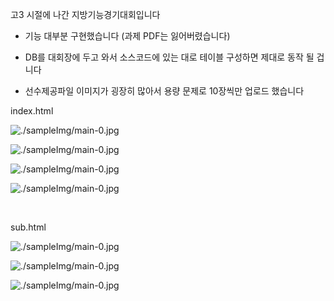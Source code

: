 고3 시절에 나간 지방기능경기대회입니다

- 기능 대부분 구현했습니다 (과제 PDF는 잃어버렸습니다)

- DB를 대회장에 두고 와서 소스코드에 있는 대로 테이블 구성하면 제대로 동작 될 겁니다

- 선수제공파일 이미지가 굉장히 많아서 용량 문제로 10장씩만 업로드 했습니다 

index.html 

![./sampleImg/main-0.jpg](https://github.com/jjhjhh/WorldSkills/blob/main/2021%20%EC%A7%80%EB%B0%A9%EA%B8%B0%EB%8A%A5%EA%B2%BD%EA%B8%B0%EB%8C%80%ED%9A%8C/sampleImg/main-0.jpg)

![./sampleImg/main-0.jpg](https://github.com/jjhjhh/WorldSkills/blob/main/2021%20%EC%A7%80%EB%B0%A9%EA%B8%B0%EB%8A%A5%EA%B2%BD%EA%B8%B0%EB%8C%80%ED%9A%8C/sampleImg/main-1.jpg)

![./sampleImg/main-0.jpg](https://github.com/jjhjhh/WorldSkills/blob/main/2021%20%EC%A7%80%EB%B0%A9%EA%B8%B0%EB%8A%A5%EA%B2%BD%EA%B8%B0%EB%8C%80%ED%9A%8C/sampleImg/main-2.jpg)

![./sampleImg/main-0.jpg](https://github.com/jjhjhh/WorldSkills/blob/main/2021%20%EC%A7%80%EB%B0%A9%EA%B8%B0%EB%8A%A5%EA%B2%BD%EA%B8%B0%EB%8C%80%ED%9A%8C/sampleImg/main-3.jpg)

<br>

sub.html

![./sampleImg/main-0.jpg](https://github.com/jjhjhh/WorldSkills/blob/main/2021%20%EC%A7%80%EB%B0%A9%EA%B8%B0%EB%8A%A5%EA%B2%BD%EA%B8%B0%EB%8C%80%ED%9A%8C/sampleImg/sub-1.jpg)

![./sampleImg/main-0.jpg](https://github.com/jjhjhh/WorldSkills/blob/main/2021%20%EC%A7%80%EB%B0%A9%EA%B8%B0%EB%8A%A5%EA%B2%BD%EA%B8%B0%EB%8C%80%ED%9A%8C/sampleImg/sub-2.jpg)

![./sampleImg/main-0.jpg](https://github.com/jjhjhh/WorldSkills/blob/main/2021%20%EC%A7%80%EB%B0%A9%EA%B8%B0%EB%8A%A5%EA%B2%BD%EA%B8%B0%EB%8C%80%ED%9A%8C/sampleImg/list.jpg)
